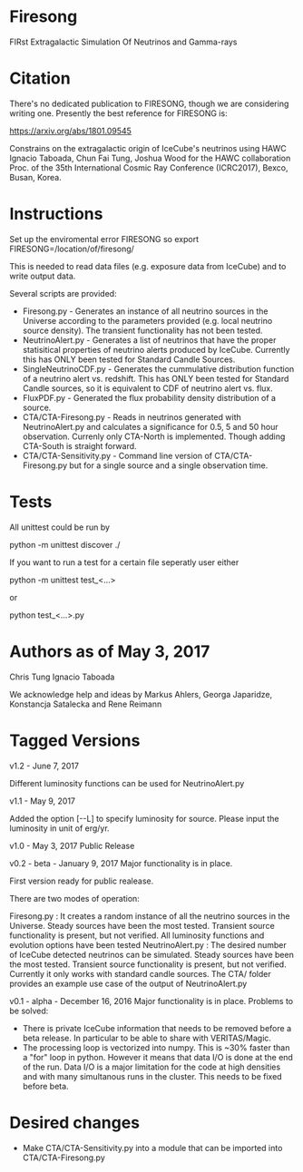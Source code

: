 # Firesong
FIRst Extragalactic Simulation Of Neutrinos and Gamma-rays

# Citation
There's no dedicated publication to FIRESONG, though we are
considering writing one. Presently the best reference for FIRESONG is:

https://arxiv.org/abs/1801.09545

Constrains on the extragalactic origin of IceCube's neutrinos using
HAWC
Ignacio Taboada, Chun Fai Tung, Joshua Wood for the HAWC collaboration
Proc. of the 35th International Cosmic Ray Conference (ICRC2017),
Bexco, Busan, Korea.

# Instructions
Set up the enviromental error FIRESONG so
export FIRESONG=/location/of/firesong/

This is needed to read data files (e.g. exposure data from IceCube)
and to write output data.

Several scripts are provided:
* Firesong.py - Generates an instance of all neutrino sources in
  the Universe according to the parameters provided (e.g. local
  neutrino source density). The transient functionality has not been
  tested. 
* NeutrinoAlert.py - Generates a list of neutrinos that have the
  proper statisitical properties of neutrino alerts produced by
  IceCube. Currently this has ONLY been tested for Standard Candle
  Sources.
* SingleNeutrinoCDF.py - Generates the cummulative distribution
  function of a neutrino alert vs. redshift. This has ONLY been tested
  for Standard Candle sources, so it is equivalent to CDF of neutrino
  alert vs. flux.
* FluxPDF.py - Generated the flux probability density distribution of a 
  source.
* CTA/CTA-Firesong.py - Reads in neutrinos generated with
  NeutrinoAlert.py and calculates a significance for 0.5, 5 and 50
  hour observation. Currenly only CTA-North is implemented. Though
  adding CTA-South is straight forward.
* CTA/CTA-Sensitivity.py - Command line version of CTA/CTA-Firesong.py
  but for a single source and a single observation time. 

# Tests
All unittest could be run by

python -m unittest discover ./

If you want to run a test for a certain file seperatly user either

python -m unittest test_<...>

or 

python test_<...>.py

# Authors as of May 3, 2017
Chris Tung
Ignacio Taboada

We acknowledge help and ideas by Markus Ahlers, Georga Japaridze,
Konstancja Satalecka and Rene Reimann

# Tagged Versions
v1.2 - June 7, 2017

Different luminosity functions can be used for NeutrinoAlert.py

v1.1 - May 9, 2017

Added the option [--L] to specify luminosity for source. Please input the luminosity in unit of erg/yr.

v1.0 - May 3, 2017
Public Release



v0.2 - beta - January 9, 2017
Major functionality is in place. 

First version ready for public realease.

There are two modes of operation:

Firesong.py : It creates a random instance of all the neutrino sources in the Universe. Steady sources have been the most tested. Transient source functionality is present, but not verified. All luminosity functions and evolution options have been tested
NeutrinoAlert.py : The desired number of IceCube detected neutrinos can be simulated. Steady sources have been the most tested. Transient source functionality is present, but not verified. Currently it only works with standard candle sources.
The CTA/ folder provides an example use case of the output of NeutrinoAlert.py



v0.1 - alpha - December 16, 2016
Major functionality is in place.
Problems to be solved:
* There is private IceCube information that needs to be removed before a
beta release. In particular to be able to share with VERITAS/Magic.
* The processing loop is vectorized into numpy. This is ~30% faster than
a "for" loop in python. However it means that data I/O is done at the
end of the run. Data I/O is a major limitation for the code at high
densities and with many simultanous runs in the cluster. This needs
to be fixed before beta.

# Desired changes
* Make CTA/CTA-Sensitivity.py into a module that can be imported into CTA/CTA-Firesong.py
